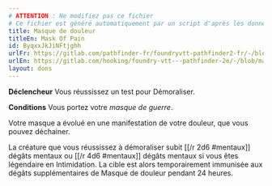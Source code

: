 ```yaml
---
# ATTENTION : Ne modifiez pas ce fichier
# Ce fichier est généré automatiquement par un script d'après les données du module Foundry VTT officiel et de sa traduction
title: Masque de douleur
titleEn: Mask Of Pain
id: ByqxxJkJiNFtjghh
urlFr: https://gitlab.com/pathfinder-fr/foundryvtt-pathfinder2-fr/-/blob/master/data/feats/ByqxxJkJiNFtjghh.htm
urlEn: https://gitlab.com/hooking/foundry-vtt---pathfinder-2e/-/blob/master/packs/data/feats.db/mask-of-pain.json
layout: dons
---
```

**Déclencheur** Vous réussissez un test pour Démoraliser.

**Conditions** Vous portez votre *masque de guerre*.

Votre masque a évolué en une manifestation de votre douleur, que vous pouvez déchainer.

La créature que vous réussissez à démoraliser subit [[/r 2d6 #mentaux]] dégâts mentaux ou [[/r 4d6 #mentaux]] dégâts mentaux si vous êtes légendaire en Intimidation. La cible est alors temporairement immunisée aux dégâts supplémentaires de Masque de douleur pendant 24 heures.
